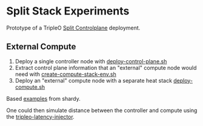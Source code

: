 # Split Stack Experiments

Prototype of a TripleO [Split Controlplane](https://specs.openstack.org/openstack/tripleo-specs/specs/rocky/split-controlplane.html) deployment.

## External Compute

1. Deploy a single controller node with [deploy-control-plane.sh](deploy-control-plane.sh)
2. Extract control plane information that an "external" compute node would need with [create-compute-stack-env.sh](create-compute-stack-env.sh)
3. Deploy an "external" compute node with a separate heat stack [deploy-compute.sh](deploy-compute.sh)

Based [examples](https://review.openstack.org/#/q/topic:compute_only_stack2+(status:open+OR+status:merged)) from shardy.

One could then simulate distance between the controller and compute using the [tripleo-latency-injector](https://github.com/mbaldessari/tripleo-latency-injector).
